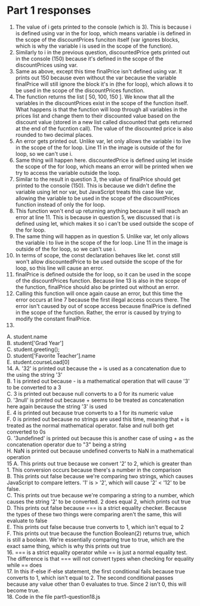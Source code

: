 # Part 1 responses
1. The value of i gets printed to the console (which is 3). This is because i is defined using var in the for loop, which means variable i is defined in the scope of the discountPrices funciton itself (var ignores blocks, which is why the variable i is used in the scope of the function).  
2. Similarly to i in the previous question, discountedPrice gets printed out in the console (150) because it's defined in the scope of the discountPrices using var.    
3. Same as above, except this time finalPrice isn't defined using var. It prints out 150 because even without the var because the variable finalPrice will still ignore the block it's in (the for loop), which allows it to be used in the scope of the discountPrices function.  
4. The function returns the list [ 50, 100, 150 ]. We know that all the variables in the discountPrices exist in the scope of the function itself. What happens is that the function will loop through all variables in the prices list and change them to their discounted value based on the discount value (stored in a new list called discounted that gets returned at the end of the fucntion call). The value of the discounted price is also rounded to two decimal places.  
5. An error gets printed out. Unlike var, let only allows the variable i to live in the scope of the for loop. Line 11 in the image is outside of the for loop, so we can't use i.    
6. Same thing will happen here. discountedPrice is defined using let inside the scope of the for loop, which means an error will be printed when we try to access the variable outside the loop.  
7. Similar to the result in question 3, the value of finalPrice should get printed to the console (150). This is because we didn't define the variable using let nor var, but JavaScript treats this case like var, allowing the variable to be used in the scope of the discountPrices function instead of only the for loop.  
8. This function won't end up returning anything because it will reach an error at line 11. This is because in question 5, we discussed that i is defined using let, which makes it so i can't be used outside the scope of the for loop.  
9. The same thing will happen as in question 5. Unlike var, let only allows the variable i to live in the scope of the for loop. Line 11 in the image is outside of the for loop, so we can't use i.   
10. In terms of scope, the const declaration behaves like let. const still won't allow discountedPrice to be used outside the scope of the for loop, so this line will cause an error.  
11. finalPrice is defined outside the for loop, so it can be used in the scope of the discountPrices function. Because line 13 is also in the scope of the function, finalPrice should also be printed out without an error.  
12. Calling this function will once again cause an error, but this time the error occurs at line 7 because the first illegal access occurs there. The error isn't caused by out of scope access because finalPrice is defined in the scope of the function. Rather, the error is caused by trying to modify the constant finalPrice.  
13.
A. student.name  
B. student['Grad Year']  
C. student.greeting();  
D. student['Favorite Teacher'].name  
E. student.courseLoad[0]  
14.
A. '32' is printed out because the + is used as a concatenation due to the using the string '3'  
B. 1 is printed out because - is a mathematical operation that will cause '3' to be converted to a 3  
C. 3 is printed out because null converts to a 0 for its numeric value  
D. '3null' is printed out because + seems to be treated as concatenation here again because the string '3' is used  
E. 4 is printed out because true converts to a 1 for its numeric value  
F. 0 is printed out because no strings are used this time, meaning that + is treated as the normal mathematical operator. false and null both get converted to 0s  
G. '3undefined' is printed out because this is another case of using + as the concatenation operator due to "3" being a string  
H. NaN is printed out because undefined converts to NaN in a mathematical operation  
15
A. This prints out true because we convert '2' to 2, which is greater than 1. This conversion occurs because there's a number in the comparison  
B. This prints out false because we're comparing two strings, which causes JavaScript to compare letters. '1' is > '2', which will cause '2' < '12' to be false.  
C. This prints out true because we're comparing a string to a number, which causes the string '2' to be converted. 2 does equal 2, which prints out true  
D. This prints out false because === is a strict equality checker. Because the types of these two things were comparing aren't the same, this will evaluate to false  
E. This prints out false because true converts to 1, which isn't equal to 2  
F. This prints out true because the function Boolean(2) returns true, which is still a boolean. We're essentially comparing true to true, which are the exact same thing, which is why this prints out true  
16. === is a strict equality operator while == is just a normal equality test. The difference is that === will not convert types when checking for equality while == does  
17. In this if-else if-else statement, the first conditional fails because true converts to 1, which isn't equal to 2. The second conditional passes because any value other than 0 evaluates to true. Since 2 isn't 0, this will become true.  
18. Code in the file part1-question18.js  
